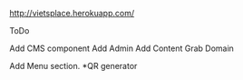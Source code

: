 http://vietsplace.herokuapp.com/

ToDo

Add CMS component 
Add Admin
Add Content
Grab Domain

Add Menu section.
*QR generator
